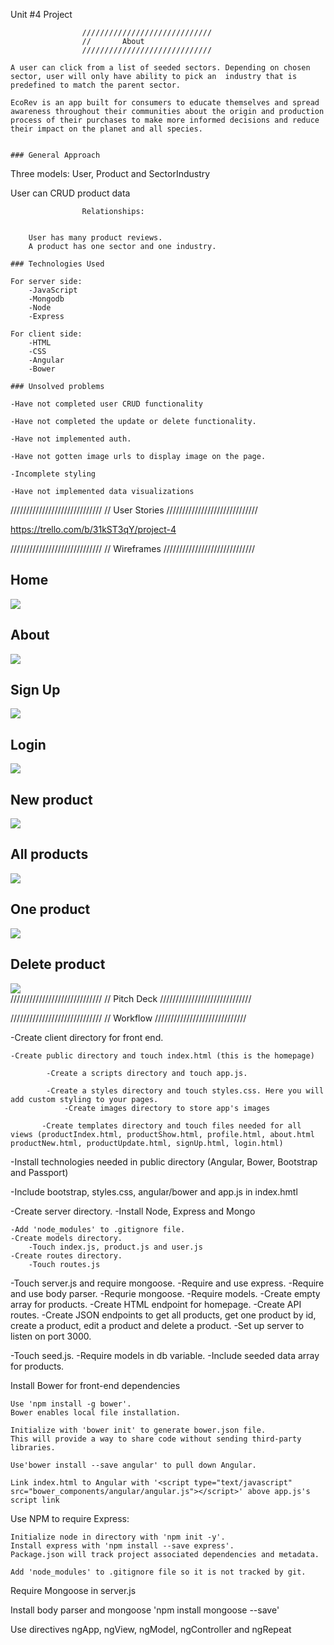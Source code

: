 Unit #4 Project


                       
                    /////////////////////////////
                    //       About
                    /////////////////////////////

    A user can click from a list of seeded sectors. Depending on chosen sector, user will only have ability to pick an  industry that is predefined to match the parent sector.

    EcoRev is an app built for consumers to educate themselves and spread awareness throughout their communities about the origin and production process of their purchases to make more informed decisions and reduce their impact on the planet and all species. 


    ### General Approach 

Three models: User, Product and SectorIndustry


User can CRUD product data

                    Relationships:

        
        User has many product reviews. 
        A product has one sector and one industry.

    ### Technologies Used

    For server side:
        -JavaScript
        -Mongodb
        -Node
        -Express

    For client side:
        -HTML
        -CSS
        -Angular
        -Bower

    ### Unsolved problems 

    -Have not completed user CRUD functionality

    -Have not completed the update or delete functionality.

    -Have not implemented auth.

    -Have not gotten image urls to display image on the page.

    -Incomplete styling

    -Have not implemented data visualizations

    

/////////////////////////////
//      User Stories
/////////////////////////////

https://trello.com/b/31kST3qY/project-4

/////////////////////////////
//      Wireframes
/////////////////////////////

<h2>Home</h2><img class='wireframes' src='Wireframes/Home.png'/><br>
<h2>About</h2><img class='wireframes' src='Wireframes/About.png'/><br>
<h2>Sign Up</h2><img class='wireframes' src='Wireframes/SignUp.png'/><br>
<h2>Login</h2><img class='wireframes' src='Wireframes/Login.png'/><br>
<h2>New product</h2><img class='wireframes' src='Wireframes/newProduct.png'/><br>
<h2>All products</h2><img class='wireframes' src='Wireframes/indexProduct.png'/><br>
<h2>One product</h2><img class='wireframes' src='Wireframes/showProduct.png'/><br>
<h2>Delete product</h2><img class='wireframes' src='Wireframes/deleteProduct.png'/><br>
/////////////////////////////
//      Pitch Deck
/////////////////////////////

/////////////////////////////
//      Workflow
/////////////////////////////


-Create client directory for front end.

    -Create public directory and touch index.html (this is the homepage)

            -Create a scripts directory and touch app.js.
            
            -Create a styles directory and touch styles.css. Here you will add custom styling to your pages.      
                -Create images directory to store app's images
            
           -Create templates directory and touch files needed for all views (productIndex.html, productShow.html, profile.html, about.html productNew.html, productUpdate.html, signUp.html, login.html)
    
 -Install technologies needed in public directory (Angular, Bower, Bootstrap and Passport) 

-Include bootstrap, styles.css, angular/bower and app.js in index.hmtl 

-Create server directory.
-Install Node, Express and Mongo

    -Add 'node_modules' to .gitignore file.
    -Create models directory. 
        -Touch index.js, product.js and user.js
    -Create routes directory.
        -Touch routes.js


-Touch server.js and require mongoose.
    -Require and use express.
    -Require and use body parser.
    -Requrie mongoose.
    -Require models.
    -Create empty array for products. 
    -Create HTML endpoint for homepage.
    -Create API routes.
    -Create JSON endpoints to get all products, get one product by id, create a product, edit a product and delete a product.
    -Set up server to listen on port 3000.

-Touch seed.js. 
    -Require models in db variable. 
    -Include seeded data array for products.


Install Bower for front-end dependencies 
    
    Use 'npm install -g bower'. 
    Bower enables local file installation. 
    
    Initialize with 'bower init' to generate bower.json file. 
    This will provide a way to share code without sending third-party libraries.

    Use'bower install --save angular' to pull down Angular.

    Link index.html to Angular with '<script type="text/javascript" src="bower_components/angular/angular.js"></script>' above app.js's script link

Use NPM to require Express:
    
    Initialize node in directory with 'npm init -y'.
    Install express with 'npm install --save express'.
    Package.json will track project associated dependencies and metadata.
    
    Add 'node_modules' to .gitignore file so it is not tracked by git.

Require Mongoose in server.js

Install body parser and mongoose
    'npm install mongoose --save'

Use directives ngApp, ngView, ngModel,  ngController and ngRepeat

